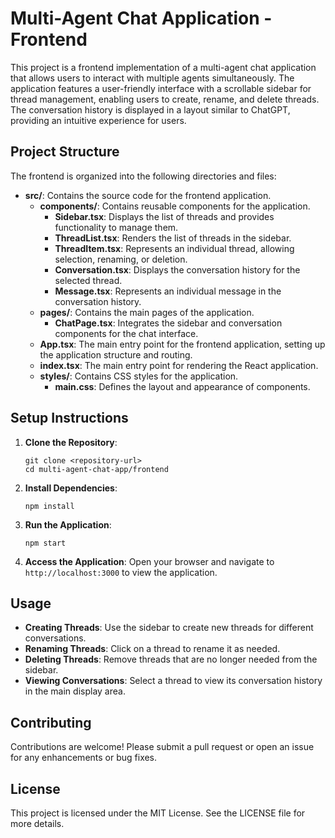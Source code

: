 # Multi-Agent Chat Application - Frontend

This project is a frontend implementation of a multi-agent chat application that allows users to interact with multiple agents simultaneously. The application features a user-friendly interface with a scrollable sidebar for thread management, enabling users to create, rename, and delete threads. The conversation history is displayed in a layout similar to ChatGPT, providing an intuitive experience for users.

## Project Structure

The frontend is organized into the following directories and files:

- **src/**: Contains the source code for the frontend application.
  - **components/**: Contains reusable components for the application.
    - **Sidebar.tsx**: Displays the list of threads and provides functionality to manage them.
    - **ThreadList.tsx**: Renders the list of threads in the sidebar.
    - **ThreadItem.tsx**: Represents an individual thread, allowing selection, renaming, or deletion.
    - **Conversation.tsx**: Displays the conversation history for the selected thread.
    - **Message.tsx**: Represents an individual message in the conversation history.
  - **pages/**: Contains the main pages of the application.
    - **ChatPage.tsx**: Integrates the sidebar and conversation components for the chat interface.
  - **App.tsx**: The main entry point for the frontend application, setting up the application structure and routing.
  - **index.tsx**: The main entry point for rendering the React application.
  - **styles/**: Contains CSS styles for the application.
    - **main.css**: Defines the layout and appearance of components.

## Setup Instructions

1. **Clone the Repository**: 
   ```
   git clone <repository-url>
   cd multi-agent-chat-app/frontend
   ```

2. **Install Dependencies**: 
   ```
   npm install
   ```

3. **Run the Application**: 
   ```
   npm start
   ```

4. **Access the Application**: Open your browser and navigate to `http://localhost:3000` to view the application.

## Usage

- **Creating Threads**: Use the sidebar to create new threads for different conversations.
- **Renaming Threads**: Click on a thread to rename it as needed.
- **Deleting Threads**: Remove threads that are no longer needed from the sidebar.
- **Viewing Conversations**: Select a thread to view its conversation history in the main display area.

## Contributing

Contributions are welcome! Please submit a pull request or open an issue for any enhancements or bug fixes.

## License

This project is licensed under the MIT License. See the LICENSE file for more details.